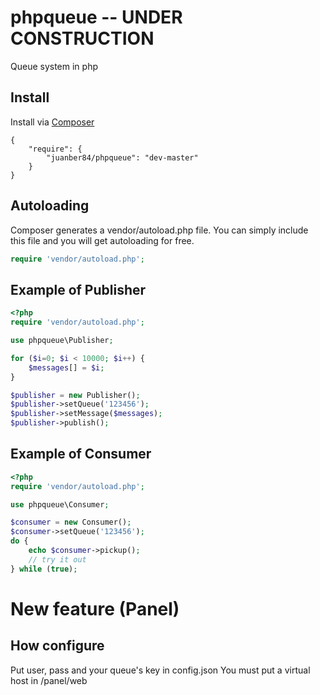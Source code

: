 phpqueue -- UNDER CONSTRUCTION
==============================
Queue system in php

## Install

Install via [Composer](http://getcomposer.org)

	{
	    "require": {
	        "juanber84/phpqueue": "dev-master"
	    }
	}

## Autoloading

Composer generates a vendor/autoload.php file. You can simply include this file and you will get autoloading for free.

```php
require 'vendor/autoload.php';
```

## Example of Publisher

```php
<?php
require 'vendor/autoload.php';

use phpqueue\Publisher;

for ($i=0; $i < 10000; $i++) { 
	$messages[] = $i;
}

$publisher = new Publisher();
$publisher->setQueue('123456');    	  	
$publisher->setMessage($messages);
$publisher->publish();
```

## Example of Consumer

```php
<?php
require 'vendor/autoload.php';

use phpqueue\Consumer;

$consumer = new Consumer();
$consumer->setQueue('123456'); 
do {
	echo $consumer->pickup(); 
	// try it out
} while (true);   	
```
# New feature (Panel)

## How configure

Put user, pass and your queue's key in config.json
You must put a virtual host in /panel/web